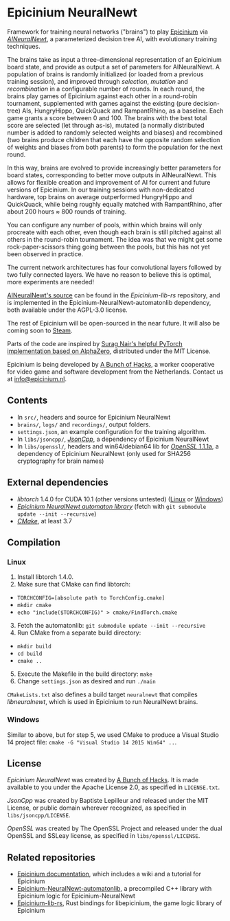 # Epicinium NeuralNewt

Framework for training neural networks ("brains")
to play [Epicinium](https://epicinium.nl)
via [*AINeuralNewt*](https://github.com/abunchofhacks/Epicinium-lib-rs/blob/master/epicinium/src/ai/aineuralnewt.cpp),
a parameterized decision tree AI,
with evolutionary training techniques.

The brains take as input
a three-dimensional representation of an Epicinium board state,
and provide as output a set of parameters for AINeuralNewt.
A population of brains is randomly initialized
(or loaded from a previous training session),
and improved through *selection*, *mutation* and *recombination*
in a configurable number of rounds.
In each round, the brains play games of Epicinium
against each other in a round-robin tournament,
supplemented with games against the existing (pure decision-tree) AIs,
HungryHippo, QuickQuack and RampantRhino, as a baseline.
Each game grants a score between 0 and 100.
The brains with the best total score
are selected (let through as-is),
mutated (a normally distributed number is
added to randomly selected weights and biases)
and recombined (two brains produce children
that each have the opposite random selection
of weights and biases from both parents)
to form the population for the next round.

In this way, brains are evolved to provide
increasingly better parameters for board states,
corresponding to better move outputs in AINeuralNewt.
This allows for flexible creation and improvement of AI
for current and future versions of Epicinium.
In our training sessions with non-dedicated hardware,
top brains on average outperformed HungryHippo and QuickQuack,
while being roughly equally matched with RampantRhino,
after about 200 hours ≈ 800 rounds of training.

You can configure any number of pools,
within which brains will only procreate with each other,
even though each brain is still pitched against
all others in the round-robin tournament.
The idea was that we might get some rock-paper-scissors thing going between the pools,
but this has not yet been observed in practice.

The current network architectures has
four convolutional layers followed by two fully connected layers.
We have no reason to believe this is optimal,
more experiments are needed!

[AINeuralNewt's source](https://github.com/abunchofhacks/Epicinium-lib-rs/blob/master/epicinium/src/ai/aineuralnewt.cpp) can be found in the *Epicinium-lib-rs* repository,
and is implemented in the Epicinium-NeuralNewt-automatonlib dependency,
both available under the AGPL-3.0 license.

The rest of Epicinium will be open-sourced in the near future.
It will also be coming soon to [Steam](https://epicinium.nl/steam).

Parts of the code are inspired by
[Surag Nair's helpful PyTorch implementation based on AlphaZero](https://github.com/suragnair/alpha-zero-general),
distributed under the MIT License.

Epicinium is being developed by [A Bunch of Hacks](https://abunchofhacks.coop),
a worker cooperative for video game and software development from the Netherlands.
Contact us at [info@epicinium.nl](mailto:info@epicinium.nl).

## Contents

* In `src/`, headers and source for Epicinium NeuralNewt
* `brains/`, `logs/` and `recordings/`, output folders.
* `settings.json`, an example configuration for the training algorithm.
* In `libs/jsoncpp/`, [*JsonCpp*](https://github.com/open-source-parsers/jsoncpp), a dependency of Epicinium NeuralNewt
* In `libs/openssl/`, headers and win64/debian64 lib for [*OpenSSL* 1.1.1a](https://github.com/openssl/openssl), a dependency of Epicinium NeuralNewt (only used for SHA256 cryptography for brain names)

## External dependencies

* *libtorch* 1.4.0 for CUDA 10.1 (other versions untested) ([Linux](https://download.pytorch.org/libtorch/cu101/libtorch-shared-with-deps-1.4.0.zip) or [Windows](https://download.pytorch.org/libtorch/cu101/libtorch-win-shared-with-deps-1.4.0.zip))
* [*Epicinium NeuralNewt automaton library*](https://github.com/abunchofhacks/Epicinium-NeuralNewt-automatonlib) (fetch with `git submodule update --init --recursive`)
* [*CMake*](https://cmake.org/download/), at least 3.7

## Compilation

### Linux

1. Install libtorch 1.4.0.
2. Make sure that CMake can find libtorch:
  - `TORCHCONFIG=[absolute path to TorchConfig.cmake]`
  - `mkdir cmake`
  - `echo "include($TORCHCONFIG)" > cmake/FindTorch.cmake`
3. Fetch the automatonlib: `git submodule update --init --recursive`
4. Run CMake from a separate build directory:
  - `mkdir build`
  - `cd build`
  - `cmake ..`
5. Execute the Makefile in the build directory:
`make`
6. Change `settings.json` as desired and run `./main`

`CMakeLists.txt` also defines a build target `neuralnewt` that compiles *libneuralnewt*, which is used in Epicinium to run NeuralNewt brains.

### Windows
Similar to above, but for step 5, we used CMake to produce a Visual Studio 14 project file: `cmake -G "Visual Studio 14 2015 Win64" ..`.

## License

*Epicinium NeuralNewt* was created by [A Bunch of Hacks](https://abunchofhacks.coop).
It is made available to you under the Apache License 2.0,
as specified in `LICENSE.txt`.

*JsonCpp* was created by Baptiste Lepilleur
and released under the MIT License,
or public domain wherever recognized,
as specified in `libs/jsoncpp/LICENSE`.

*OpenSSL* was created by The OpenSSL Project
and released under the dual OpenSSL and SSLeay license,
as specified in `libs/openssl/LICENSE`.

## Related repositories

*  [Epicinium documentation](https://github.com/abunchofhacks/epicinium-documentation), which includes a wiki and a tutorial for Epicinium
*  [Epicinium-NeuralNewt-automatonlib](https://github.com/abunchofhacks/Epicinium-NeuralNewt-automatonlib), a precompiled C++ library with Epicinium logic for Epicinium-NeuralNewt
*  [Epicinium-lib-rs](https://github.com/abunchofhacks/Epicinium-NeuralNewt-automatonlib), Rust bindings for libepicinium, the game logic library of Epicinium